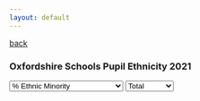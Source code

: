 ```yaml
---
layout: default
---
```

[back](./)

<h3>Oxfordshire Schools Pupil Ethnicity 2021</h3>

<!-- Load d3.js -->
<script src="https://d3js.org/d3.v4.js"></script>

<script>
function val() {
    d = document.getElementById("EL").value;
    return(d)
}
</script>

<!--Add E/L filter-->
<select id="EL" onchange="update(val())">
  <option value="Count" >% Ethnic Minority</option>
  <option value="Lcount" >% Non English First Language</option>
</select>

<!--Add sector filter-->
<select id="Sector" onchange="update(val())">
  <option value="Total">Total</option>
  <option value="Primary">Primary</option>
  <option value="Secondary">Secondary</option>
</select>

<!-- Create a div where the graph will take place -->
<div id="my_dataviz"></div>

<script>

// set the dimensions and margins of the graph
var margin = {top: 30, right: 30, bottom: 70, left: 60};
var  width = 370;
var  height = 300;

// append the svg object to the body of the page
var svg = d3.select("#my_dataviz")
  .append("svg")
    .attr("width", width + margin.left + margin.right)
    .attr("height", height + margin.top + margin.bottom)
  .append("g")
    .attr("transform",
          "translate(" + margin.left + "," + margin.top + ")");

// Initialize the X axis
var x = d3.scaleBand()
  .range([ 0, width ])
  .padding(0.2);
var xAxis = svg.append("g")
  .attr("transform", "translate(0," + height + ")")

// Initialize the Y axis
var y = d3.scaleLinear()
  .range([ height, 0]);

// hide y axis
//var yAxis = svg.append("g")
//  .attr("class","myYaxis")


// A function that create / update the plot for a given variable:
function update(selectedVar) {

  // Parse the Data
  d3.csv("https://insight.oxfordshire.gov.uk/cms/sites/oxfordshireinsight/files/pupil_ethnicity_2021.csv", function(data) {

    // filter data
    var selection = d3.select("#Sector").node().value
    data = data.filter(function(d){return d.PorS == selection}); 

    // X axis
    x.domain(data.map(function(d) { return d.District ; }))
    xAxis.transition().duration(1000).call(d3.axisBottom(x)).selectAll("text").style("text-anchor", "end").attr("transform", "rotate(-30)")

    // Add Y axis
    y.domain([0, 0.6]);

// hide y axis
//   yAxis.transition().duration(1000).call(d3.axisLeft(y).tickFormat(d3.format(".0%")));
    
    /* tooltip a bit buggy, commented out
    // create a tooltip
    var Tooltip = d3.select("#my_dataviz")
      .append("div")
      .style("opacity", 0)
      .attr("class", "tooltip")
      .style("position", "absolute")
      .style("background-color", "white")
      .style("border", "solid")
      .style("border-width", "2px")
      .style("border-radius", "5px")
      .style("padding", "5px")

      //formatter for tooltip
      var formatter = d3.format(".3n");

      // Three function that change the tooltip when user hover / move / leave a cell
      var mouseover = function(d) {
        Tooltip
          .style("opacity", 1)
      }
      var mousemove = function(d) {
        fix = val()
        Tooltip
          .html(formatter(d[fix]*100)+"%")
            .style("left", (d3.event.pageX) + "px")
            .style("top", (d3.event.pageY) + "px")
      }
      var mouseleave = function(d) {
        Tooltip
          .style("opacity", 0)
      }
     
    */
    // variable u: map data to existing bars
    var u = svg.selectAll("rect")
      .data(data)
    // update bars
    u
      .enter()
      .append("rect")
      //  .on("mouseover", mouseover)
      //  .on("mousemove", mousemove)
      //  .on("mouseleave", mouseleave)
      .merge(u)
      .transition()
      .duration(1000)
        .attr("x", function(d) { return x(d.District ); })
        .attr("y", function(d) { return y(d[selectedVar]); }) 
        .attr("width", x.bandwidth())
        .attr("height", function(d) { return height - y(d[selectedVar]); })
        .attr("fill", "#69b3a2")


    //formatter for labels
    var formatter = d3.format(".2n");

    // update labels
    var z = svg.selectAll(".barText")
      .data(data)
    z
      .enter()
      .append("text")
      .merge(z)
      .transition()
      .duration(1000)
         .attr("class", "barText")
         .attr("x", function(d, i) {return x(d.District )+8;})
         .attr("y", height-3) 
         .text( function(d) {return formatter(d[selectedVar]*100)+"%";})
         .attr("fill", "white")
         .attr("font-family" , "sans-serif")
         .attr("font-size" , "14px")
  })

}

// Initialize plot
update('Count')

</script>


